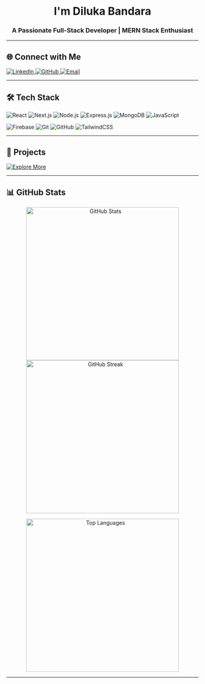  <h1 align="center"> I'm Diluka Bandara </h1>
<h3 align="center">A Passionate Full-Stack Developer | MERN Stack Enthusiast</h3>

 
---

<h2 align="left">🌐 Connect with Me</h2>
<p align="left">
  <a href="https://linkedin.com/in/diluka-bandara" target="_blank">
    <img src="https://img.shields.io/badge/LinkedIn-0A66C2?style=for-the-badge&logo=linkedin&logoColor=white" alt="LinkedIn"/>
  </a>
  <a href="https://github.com/dilukab" target="_blank">
    <img src="https://img.shields.io/badge/GitHub-181717?style=for-the-badge&logo=github&logoColor=white" alt="GitHub"/>
  </a>
  <a href="mailto:dilukabandara@example.com" target="_blank">
    <img src="https://img.shields.io/badge/Email-D14836?style=for-the-badge&logo=gmail&logoColor=white" alt="Email"/>
  </a>
</p>

---

<h2 align="left">🛠️ Tech Stack</h2>
<p align="left">
  <!-- Core Skills -->
  <img src="https://img.shields.io/badge/React-20232A?style=for-the-badge&logo=react&logoColor=61DAFB" alt="React"/>
  <img src="https://img.shields.io/badge/Next.js-000000?style=for-the-badge&logo=nextdotjs&logoColor=white" alt="Next.js"/>
  <img src="https://img.shields.io/badge/Node.js-339933?style=for-the-badge&logo=nodedotjs&logoColor=white" alt="Node.js"/>
  <img src="https://img.shields.io/badge/Express.js-000000?style=for-the-badge&logo=express&logoColor=white" alt="Express.js"/>
  <img src="https://img.shields.io/badge/MongoDB-47A248?style=for-the-badge&logo=mongodb&logoColor=white" alt="MongoDB"/>
  <img src="https://img.shields.io/badge/JavaScript-F7DF1E?style=for-the-badge&logo=javascript&logoColor=black" alt="JavaScript"/>
</p>

<p align="left">
  <!-- Tools & Others -->
  <img src="https://img.shields.io/badge/Firebase-FFCA28?style=for-the-badge&logo=firebase&logoColor=black" alt="Firebase"/>
  <img src="https://img.shields.io/badge/Git-F05032?style=for-the-badge&logo=git&logoColor=white" alt="Git"/>
  <img src="https://img.shields.io/badge/GitHub-181717?style=for-the-badge&logo=github&logoColor=white" alt="GitHub"/>
  <img src="https://img.shields.io/badge/TailwindCSS-06B6D4?style=for-the-badge&logo=tailwindcss&logoColor=white" alt="TailwindCSS"/>
</p>

---

<h2 align="left">🚀 Projects</h2>
 
<p align="left">
  <a href="https://github.com/dilukab?tab=repositories" target="_blank">
    <img src="https://img.shields.io/badge/Explore%20More-181717?style=for-the-badge&logo=github&logoColor=white" alt="Explore More"/>
  </a>
</p>

---

<h2 align="left">📊 GitHub Stats</h2>
<p align="center">
  <img src="https://github-readme-stats.vercel.app/api?username=dilukab&show_icons=true&theme=react&hide_border=true" alt="GitHub Stats" width="400px"/>
  <img src="https://github-readme-streak-stats.herokuapp.com/?user=dilukab&theme=react&hide_border=true" alt="GitHub Streak" width="400px"/>
</p>
<p align="center">
  <img src="https://github-readme-stats.vercel.app/api/top-langs/?username=dilukab&layout=compact&theme=react&hide_border=true" alt="Top Languages" width="400px"/>
</p>

---

 
 


 
 

